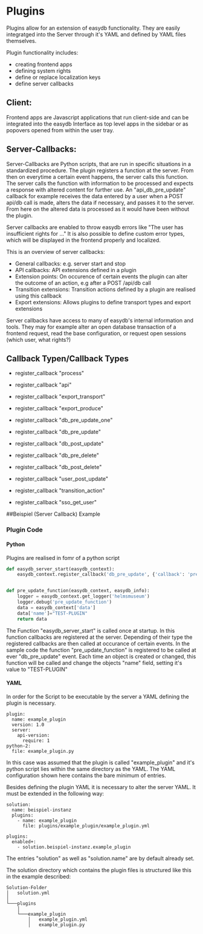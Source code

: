 # Plugins


Plugins allow for an extension of easydb functionality. They are easily integratged into the Server through it's YAML and defined by YAML files themselves.

Plugin functionality includes:

 * creating frontend apps
 * defining system rights
 * define or replace localization keys
 * define server callbacks

## Client:


Frontend apps are Javascript applications that run client-side and can be integrated into the easydb Interface as top level apps in the sidebar or as popovers opened from within the user tray.

## Server-Callbacks:


Server-Callbacks are Python scripts, that are run in specific situations in a standardized procedure. The plugin registers a function at the server. From then on everytime a certain event happens, the server calls this function.
The server calls the function with information to be processed and expects a response with altered content for further use.
An "api_db_pre_update" callback for example receives the data entered by a user when a POST api/db call is made, alters the data if necessary, and passes it to the server. From here on the altered data is processed as it would have been without the plugin.

Server callbacks are enabled to throw easydb errors like "The user has insufficient rights for ..." It is also possible to define custom error types, which will be displayed in the frontend properly and localized.


This is an overview of server callbacks:

* General callbacks: e.g. server start and stop
* API callbacks: API extensions defined in a plugin
* Extension points: On occurence of certain events the plugin can alter the outcome of an action, e.g after a POST /api/db call
* Transition extensions: Transition actions defined by a plugin are realised using this callback
* Export extensions: Allows plugins to define transport types and export extensions


Server callbacks have access to many of easydb's internal information and tools.
They may for example alter an open database transaction of a frontend request, read the base configuration, or request open sessions (which user, what rights?)


## Callback Typen/Callback Types

* register_callback "process"

* register_callback "api"

* register_callback "export_transport"

* register_callback "export_produce"

* register_callback "db_pre_update_one"

* register_callback "db_pre_update"

* register_callback "db_post_update"

* register_callback "db_pre_delete"

* register_callback "db_post_delete"

* register_callback "user_post_update"

* register_callback "transition_action"

* register_callback "sso_get_user"

##Beispiel (Server Callback) Example

### Plugin Code
#### Python

Plugins are realised in fomr of a python script

```python
def easydb_server_start(easydb_context):
    easydb_context.register_callback('db_pre_update', {'callback': 'pre_update_function'})


def pre_update_function(easydb_context, easydb_info):
    logger = easydb_context.get_logger('helmsmuseum')
    logger.debug('pre_update_function')
    data = easydb_context['data']
    data['name']="TEST-PLUGIN"
    return data
```

The Function "easydb_server_start" is called once at startup. In this function
callbacks are registered at the server. Depending of their type the registered callbacks are then called at occurance of certain events.
In the sample code the function "pre_update_function" is registered to be called at ever "db_pre_update" event. Each time an object is created or changed, this function will be called and change the objects "name" field, setting it's value to "TEST-PLUGIN"

#### YAML

In order for the Script to be executable by the server a YAML defining the plugin is necessary.

```
plugin:
  name: example_plugin
  version: 1.0
  server:
    api-version:
      require: 1
python-2:
  file: example_plugin.py
```

In this case was assumed that the plugin is called "example_plugin" and it's python script lies within the same directory as the YAML. The YAML configuration shown here contains the bare minimum of entries.


Besides defining the plugin YAML it is necessary to alter the server YAML.
It must be extended in the following way:

```
solution:
  name: beispiel-instanz
  plugins:
    - name: example_plugin
      file: plugins/example_plugin/example_plugin.yml

plugins:
  enabled+:
    - solution.beispiel-instanz.example_plugin
```

The entries "solution" as well as "solution.name" are by default already set.

The solution directory which contains the plugin files is structured like this in the example described:

```
Solution-Folder
│   solution.yml
│
└───plugins
    │
    └───example_plugin
        │   example_plugin.yml
        │   example_plugin.py


```


